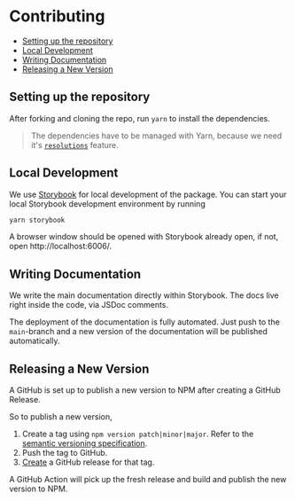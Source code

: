 # Contributing

-   [Setting up the repository](#setting-up-the-repository)
-   [Local Development](#local-development)
-   [Writing Documentation](#writing-documentation)
-   [Releasing a New Version](#releasing-a-new-version)

## Setting up the repository

After forking and cloning the repo, run `yarn` to install the dependencies.

> The dependencies have to be managed with Yarn, because we need it's
> [`resolutions`](https://classic.yarnpkg.com/en/docs/selective-version-resolutions/)
> feature.

## Local Development

We use [Storybook](https://storybook.js.org/) for local development of the
package. You can start your local Storybook development environment by running

```bash
yarn storybook
```

A browser window should be opened with Storybook already open, if not, open
http://localhost:6006/.

## Writing Documentation

We write the main documentation directly within Storybook. The docs live right
inside the code, via JSDoc comments.

The deployment of the documentation is fully automated. Just push to the
`main`-branch and a new version of the documentation will be published
automatically.

## Releasing a New Version

A GitHub is set up to publish a new version to NPM after creating a GitHub
Release.

So to publish a new version,

1. Create a tag using `npm version patch|minor|major`. Refer to the
   [semantic versioning specification](https://semver.org/).
2. Push the tag to GitHub.
3. [Create](https://github.com/TobitSoftware/chayns-emoji-picker/releases/new) a
   GitHub release for that tag.

A GitHub Action will pick up the fresh release and build and publish the new
version to NPM.
